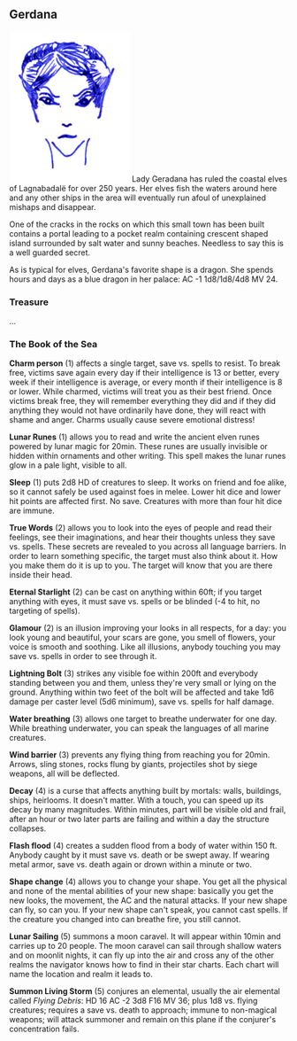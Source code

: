 ## Gerdana

![Gerdana](Gerdana.png) Lady Geradana has ruled
the coastal elves of Lagnabadalë for over 250 years. Her elves fish
the waters around here and any other ships in the area will eventually
run afoul of unexplained mishaps and disappear.

One of the cracks in the rocks on which this small town has been built
contains a portal leading to a pocket realm containing crescent shaped
island surrounded by salt water and sunny beaches. Needless to say
this is a well guarded secret.

As is typical for elves, Gerdana's favorite shape is a dragon. She
spends hours and days as a blue dragon in her palace: AC -1
1d8/1d8/4d8 MV 24.

### Treasure

...

### The Book of the Sea

**Charm person** (1) affects a single target, save vs. spells to resist. To break free, victims save again every day if their intelligence is 13 or better, every week if their intelligence is average, or every month if their intelligence is 8 or lower. While charmed, victims will treat you as their best friend. Once victims break free, they will remember everything they did and if they did anything they would not have ordinarily have done, they will react with shame and anger. Charms usually cause severe emotional distress!

**Lunar Runes** (1) allows you to read and write the ancient elven runes powered by lunar magic for 20min. These runes are usually invisible or hidden within ornaments and other writing. This spell makes the lunar runes glow in a pale light, visible to all.

**Sleep** (1) puts 2d8 HD of creatures to sleep. It works on friend and foe alike, so it cannot safely be used against foes in melee. Lower hit dice and lower hit points are affected first. No save. Creatures with more than four hit dice are immune.

**True Words** (2) allows you to look into the eyes of people and read their feelings, see their imaginations, and hear their thoughts unless they save vs. spells. These secrets are revealed to you across all language barriers. In order to learn something specific, the target must also think about it. How you make them do it is up to you. The target will know that you are there inside their head.

**Eternal Starlight** (2) can be cast on anything within 60ft; if you target anything with eyes, it must save vs. spells or be blinded (-4 to hit, no targeting of spells).

**Glamour** (2) is an illusion improving your looks in all respects, for a day: you look young and beautiful, your scars are gone, you smell of flowers, your voice is smooth and soothing. Like all illusions, anybody touching you may save vs. spells in order to see through it.

**Lightning Bolt** (3) strikes any visible foe within 200ft and everybody standing between you and them, unless they're very small or lying on the ground. Anything within two feet of the bolt will be affected and take 1d6 damage per caster level (5d6 minimum), save vs. spells for half damage.

**Water breathing** (3) allows one target to breathe underwater for one day. While breathing underwater, you can speak the languages of all marine creatures.

**Wind barrier** (3) prevents any flying thing from reaching you for 20min. Arrows, sling stones, rocks flung by giants, projectiles shot by siege weapons, all will be deflected.

**Decay** (4) is a curse that affects anything built by mortals: walls, buildings, ships, heirlooms. It doesn't matter. With a touch, you can speed up its decay by many magnitudes. Within minutes, part will be visible old and frail, after an hour or two later parts are failing and within a day the structure collapses.

**Flash flood** (4) creates a sudden flood from a body of water within 150 ft. Anybody caught by it must save vs. death or be swept away. If wearing metal armor, save vs. death again or drown within a minute or two.

**Shape change** (4) allows you to change your shape. You get all the physical and none of the mental abilities of your new shape: basically you get the new looks, the movement, the AC and the natural attacks. If your new shape can fly, so can you. If your new shape can't speak, you cannot cast spells. If the creature you changed into can breathe fire, you still cannot.

**Lunar Sailing** (5) summons a moon caravel. It will appear within 10min and carries up to 20 people. The moon caravel can sail through shallow waters and on moonlit nights, it can fly up into the air and cross any of the other realms the navigator knows how to find in their star charts. Each chart will name the location and realm it leads to.

**Summon Living Storm** (5) conjures an elemental, usually the air elemental called *Flying Debris*: HD 16 AC -2 3d8 F16 MV 36; plus 1d8 vs. flying creatures; requires a save vs. death to approach; immune to non-magical weapons; will attack summoner and remain on this plane if the conjurer's concentration fails.
